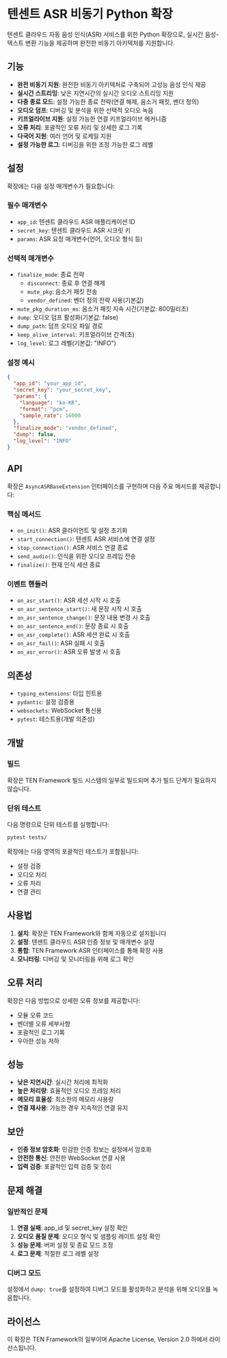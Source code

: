 # 텐센트 ASR 비동기 Python 확장

텐센트 클라우드 자동 음성 인식(ASR) 서비스를 위한 Python 확장으로, 실시간 음성-텍스트 변환 기능을 제공하며 완전한 비동기 아키텍처를 지원합니다.

## 기능

- **완전 비동기 지원**: 완전한 비동기 아키텍처로 구축되어 고성능 음성 인식 제공
- **실시간 스트리밍**: 낮은 지연시간의 실시간 오디오 스트리밍 지원
- **다중 종료 모드**: 설정 가능한 종료 전략(연결 해제, 음소거 패킷, 벤더 정의)
- **오디오 덤프**: 디버깅 및 분석을 위한 선택적 오디오 녹음
- **키프얼라이브 지원**: 설정 가능한 연결 키프얼라이브 메커니즘
- **오류 처리**: 포괄적인 오류 처리 및 상세한 로그 기록
- **다국어 지원**: 여러 언어 및 로케일 지원
- **설정 가능한 로그**: 디버깅을 위한 조정 가능한 로그 레벨

## 설정

확장에는 다음 설정 매개변수가 필요합니다:

### 필수 매개변수

- `app_id`: 텐센트 클라우드 ASR 애플리케이션 ID
- `secret_key`: 텐센트 클라우드 ASR 시크릿 키
- `params`: ASR 요청 매개변수(언어, 오디오 형식 등)

### 선택적 매개변수

- `finalize_mode`: 종료 전략
  - `disconnect`: 종료 후 연결 해제
  - `mute_pkg`: 음소거 패킷 전송
  - `vendor_defined`: 벤더 정의 전략 사용(기본값)
- `mute_pkg_duration_ms`: 음소거 패킷 지속 시간(기본값: 800밀리초)
- `dump`: 오디오 덤프 활성화(기본값: false)
- `dump_path`: 덤프 오디오 파일 경로
- `keep_alive_interval`: 키프얼라이브 간격(초)
- `log_level`: 로그 레벨(기본값: "INFO")

### 설정 예시

```json
{
  "app_id": "your_app_id",
  "secret_key": "your_secret_key",
  "params": {
    "language": "ko-KR",
    "format": "pcm",
    "sample_rate": 16000
  },
  "finalize_mode": "vendor_defined",
  "dump": false,
  "log_level": "INFO"
}
```

## API

확장은 `AsyncASRBaseExtension` 인터페이스를 구현하며 다음 주요 메서드를 제공합니다:

### 핵심 메서드

- `on_init()`: ASR 클라이언트 및 설정 초기화
- `start_connection()`: 텐센트 ASR 서비스에 연결 설정
- `stop_connection()`: ASR 서비스 연결 종료
- `send_audio()`: 인식을 위한 오디오 프레임 전송
- `finalize()`: 현재 인식 세션 종료

### 이벤트 핸들러

- `on_asr_start()`: ASR 세션 시작 시 호출
- `on_asr_sentence_start()`: 새 문장 시작 시 호출
- `on_asr_sentence_change()`: 문장 내용 변경 시 호출
- `on_asr_sentence_end()`: 문장 종료 시 호출
- `on_asr_complete()`: ASR 세션 완료 시 호출
- `on_asr_fail()`: ASR 실패 시 호출
- `on_asr_error()`: ASR 오류 발생 시 호출

## 의존성

- `typing_extensions`: 타입 힌트용
- `pydantic`: 설정 검증용
- `websockets`: WebSocket 통신용
- `pytest`: 테스트용(개발 의존성)

## 개발

### 빌드

확장은 TEN Framework 빌드 시스템의 일부로 빌드되며 추가 빌드 단계가 필요하지 않습니다.

### 단위 테스트

다음 명령으로 단위 테스트를 실행합니다:

```bash
pytest tests/
```

확장에는 다음 영역의 포괄적인 테스트가 포함됩니다:
- 설정 검증
- 오디오 처리
- 오류 처리
- 연결 관리

## 사용법

1. **설치**: 확장은 TEN Framework와 함께 자동으로 설치됩니다
2. **설정**: 텐센트 클라우드 ASR 인증 정보 및 매개변수 설정
3. **통합**: TEN Framework ASR 인터페이스를 통해 확장 사용
4. **모니터링**: 디버깅 및 모니터링을 위해 로그 확인

## 오류 처리

확장은 다음 방법으로 상세한 오류 정보를 제공합니다:
- 모듈 오류 코드
- 벤더별 오류 세부사항
- 포괄적인 로그 기록
- 우아한 성능 저하

## 성능

- **낮은 지연시간**: 실시간 처리에 최적화
- **높은 처리량**: 효율적인 오디오 프레임 처리
- **메모리 효율성**: 최소한의 메모리 사용량
- **연결 재사용**: 가능한 경우 지속적인 연결 유지

## 보안

- **인증 정보 암호화**: 민감한 인증 정보는 설정에서 암호화
- **안전한 통신**: 안전한 WebSocket 연결 사용
- **입력 검증**: 포괄적인 입력 검증 및 정리

## 문제 해결

### 일반적인 문제

1. **연결 실패**: app_id 및 secret_key 설정 확인
2. **오디오 품질 문제**: 오디오 형식 및 샘플링 레이트 설정 확인
3. **성능 문제**: 버퍼 설정 및 종료 모드 조정
4. **로그 문제**: 적절한 로그 레벨 설정

### 디버그 모드

설정에서 `dump: true`를 설정하여 디버그 모드를 활성화하고 분석을 위해 오디오를 녹음합니다.

## 라이선스

이 확장은 TEN Framework의 일부이며 Apache License, Version 2.0 하에서 라이선스됩니다.
